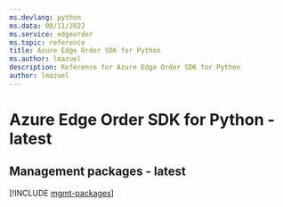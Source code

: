 ```yaml
---
ms.devlang: python
ms.data: 08/11/2022
ms.service: edgeorder
ms.topic: reference
title: Azure Edge Order SDK for Python
ms.author: lmazuel
description: Reference for Azure Edge Order SDK for Python
author: lmazuel
---
```

# Azure Edge Order SDK for Python - latest

## Management packages - latest
[!INCLUDE [mgmt-packages](edge-order-mgmt-index.md)]